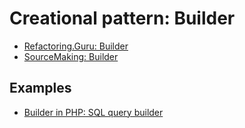 # Creational pattern: Builder

- [Refactoring.Guru: Builder](https://refactoring.guru/design-patterns/builder)
- [SourceMaking: Builder](https://sourcemaking.com/design_patterns/builder)


## Examples

* [Builder in PHP: SQL query builder](PHP/SQLQueryBuilder)